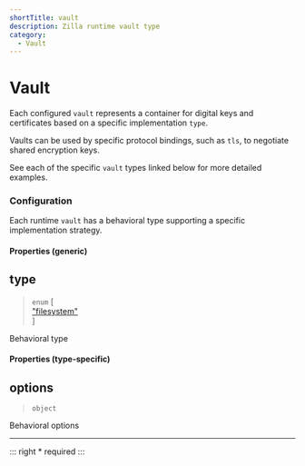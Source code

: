 ```yaml
---
shortTitle: vault
description: Zilla runtime vault type
category:
  - Vault
---
```


# Vault

Each configured `vault` represents a container for digital keys and certificates based on a specific implementation `type`.

Vaults can be used by specific protocol bindings, such as `tls`, to negotiate shared encryption keys.

See each of the specific `vault` types linked below for more detailed examples.

### Configuration

Each runtime `vault` has a behavioral type supporting a specific implementation strategy.

#### Properties (generic)

## type

> `enum` \[\
> ["filesystem"](vault-filesystem.md)\
> \]

Behavioral type

#### Properties (type-specific)

## options

> `object`

Behavioral options

---

::: right
\* required
:::
